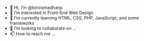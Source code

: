 - 👋 Hi, I’m @toniramadhanp
- 👀 I’m interested in Front-End Web Design
- 🌱 I’m currently learning HTML, CSS, PHP, JavaScript, and some frameworks
- 💞️ I’m looking to collaborate on ...
- 📫 How to reach me ...

<!---
toniramadhanp/toniramadhanp is a ✨ special ✨ repository because its `README.md` (this file) appears on your GitHub profile.
You can click the Preview link to take a look at your changes.
--->
